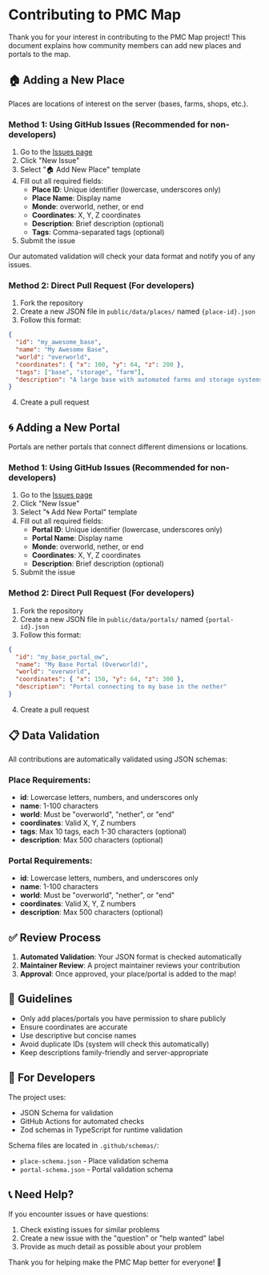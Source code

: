 # Contributing to PMC Map

Thank you for your interest in contributing to the PMC Map project! This document explains how community members can add new places and portals to the map.

## 🏠 Adding a New Place

Places are locations of interest on the server (bases, farms, shops, etc.).

### Method 1: Using GitHub Issues (Recommended for non-developers)

1. Go to the [Issues page](https://github.com/tristanhabemont/PMC-Map/issues)
2. Click "New Issue"
3. Select "🏠 Add New Place" template
4. Fill out all required fields:
   - **Place ID**: Unique identifier (lowercase, underscores only)
   - **Place Name**: Display name
   - **Monde**: overworld, nether, or end
   - **Coordinates**: X, Y, Z coordinates
   - **Description**: Brief description (optional)
   - **Tags**: Comma-separated tags (optional)
5. Submit the issue

Our automated validation will check your data format and notify you of any issues.

### Method 2: Direct Pull Request (For developers)

1. Fork the repository
2. Create a new JSON file in `public/data/places/` named `{place-id}.json`
3. Follow this format:

```json
{
  "id": "my_awesome_base",
  "name": "My Awesome Base",
  "world": "overworld",
  "coordinates": { "x": 100, "y": 64, "z": 200 },
  "tags": ["base", "storage", "farm"],
  "description": "A large base with automated farms and storage systems",
}
```

4. Create a pull request

## 🌀 Adding a New Portal

Portals are nether portals that connect different dimensions or locations.

### Method 1: Using GitHub Issues (Recommended for non-developers)

1. Go to the [Issues page](https://github.com/tristanhabemont/PMC-Map/issues)
2. Click "New Issue"
3. Select "🌀 Add New Portal" template
4. Fill out all required fields:
   - **Portal ID**: Unique identifier (lowercase, underscores only)
   - **Portal Name**: Display name
   - **Monde**: overworld, nether, or end
   - **Coordinates**: X, Y, Z coordinates
   - **Description**: Brief description (optional)
5. Submit the issue

### Method 2: Direct Pull Request (For developers)

1. Fork the repository
2. Create a new JSON file in `public/data/portals/` named `{portal-id}.json`
3. Follow this format:

```json
{
  "id": "my_base_portal_ow",
  "name": "My Base Portal (Overworld)",
  "world": "overworld",
  "coordinates": { "x": 150, "y": 64, "z": 300 },
  "description": "Portal connecting to my base in the nether"
}
```

4. Create a pull request

## 📋 Data Validation

All contributions are automatically validated using JSON schemas:

### Place Requirements:
- **id**: Lowercase letters, numbers, and underscores only
- **name**: 1-100 characters
- **world**: Must be "overworld", "nether", or "end"
- **coordinates**: Valid X, Y, Z numbers
- **tags**: Max 10 tags, each 1-30 characters (optional)
- **description**: Max 500 characters (optional)

### Portal Requirements:
- **id**: Lowercase letters, numbers, and underscores only
- **name**: 1-100 characters
- **world**: Must be "overworld", "nether", or "end"
- **coordinates**: Valid X, Y, Z numbers
- **description**: Max 500 characters (optional)

## ✅ Review Process

1. **Automated Validation**: Your JSON format is checked automatically
2. **Maintainer Review**: A project maintainer reviews your contribution
3. **Approval**: Once approved, your place/portal is added to the map!

## 🚫 Guidelines

- Only add places/portals you have permission to share publicly
- Ensure coordinates are accurate
- Use descriptive but concise names
- Avoid duplicate IDs (system will check this automatically)
- Keep descriptions family-friendly and server-appropriate

## 🔧 For Developers

The project uses:
- JSON Schema for validation
- GitHub Actions for automated checks
- Zod schemas in TypeScript for runtime validation

Schema files are located in `.github/schemas/`:
- `place-schema.json` - Place validation schema
- `portal-schema.json` - Portal validation schema

## 📞 Need Help?

If you encounter issues or have questions:
1. Check existing issues for similar problems
2. Create a new issue with the "question" or "help wanted" label
3. Provide as much detail as possible about your problem

Thank you for helping make the PMC Map better for everyone! 🎉